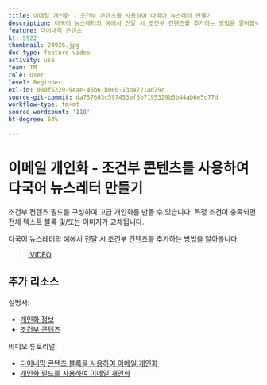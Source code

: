 ```yaml
---
title: 이메일 개인화 - 조건부 콘텐츠를 사용하여 다국어 뉴스레터 만들기
description: 다국어 뉴스레터의 예에서 전달 시 조건부 컨텐츠를 추가하는 방법을 알아봅니다.
feature: 다이내믹 콘텐츠
kt: 5922
thumbnail: 24926.jpg
doc-type: feature video
activity: use
team: TM
role: User
level: Beginner
exl-id: 080f5229-9eae-45b6-b0e0-13b4721ad79c
source-git-commit: da757603c597453ef6b7195329b5b44ab6e5c77d
workflow-type: tm+mt
source-wordcount: '118'
ht-degree: 64%

---
```


# 이메일 개인화 - 조건부 콘텐츠를 사용하여 다국어 뉴스레터 만들기

조건부 컨텐츠 필드를 구성하여 고급 개인화를 만들 수 있습니다. 특정 조건이 충족되면 전체 텍스트 블록 및/또는 이미지가 교체됩니다.

다국어 뉴스레터의 예에서 전달 시 조건부 컨텐츠를 추가하는 방법을 알아봅니다.

>[!VIDEO](https://video.tv.adobe.com/v/24926?quality=12)

## 추가 리소스

설명서:

* [개인화 정보](https://docs.adobe.com/content/help/ko-KR/campaign-classic/using/sending-messages/personalizing-deliveries/about-personalization.html)
* [조건부 콘텐츠](https://docs.adobe.com/content/help/en/campaign-classic/using/sending-messages/personalizing-deliveries/conditional-content.html)

비디오 튜토리얼:

* [다이내믹 콘텐츠 블록을 사용하여 이메일 개인화](/help/sending-messages/email-channel/personalization-with-dynamic-content-blocks.md)
* [개인화 필드를 사용하여 이메일 개인화](/help/sending-messages/email-channel/personalizing-emails-using-personalization-fields.md)
